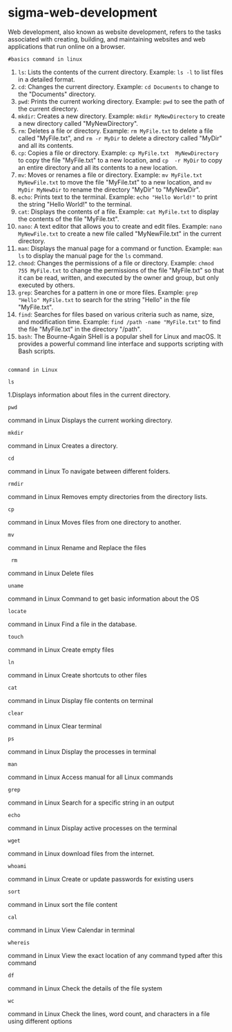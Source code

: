 # sigma-web-development
Web development, also known as website development, refers to the tasks associated with creating, building, and maintaining websites and web applications that run online on a browser.
```
#basics command in linux
```
1. `ls`: Lists the contents of the current directory. Example: `ls -l` to 
list files in a detailed format.
2. `cd`: Changes the current directory. Example: `cd Documents` to change 
to the "Documents" directory.
3. `pwd`: Prints the current working directory. Example: `pwd` to see the 
path of the current directory.
4. `mkdir`: Creates a new directory. Example: `mkdir MyNewDirectory` to 
create a new directory called "MyNewDirectory".
5. `rm`: Deletes a file or directory. Example: `rm MyFile.txt` to delete a
file called "MyFile.txt", and `rm -r MyDir` to delete a directory called 
"MyDir" and all its contents.
6. `cp`: Copies a file or directory. Example: `cp MyFile.txt 
MyNewDirectory` to copy the file "MyFile.txt" to a new location, and `cp 
-r MyDir` to copy an entire directory and all its contents to a new 
location.
7. `mv`: Moves or renames a file or directory. Example: `mv MyFile.txt 
MyNewFile.txt` to move the file "MyFile.txt" to a new location, and `mv 
MyDir MyNewDir` to rename the directory "MyDir" to "MyNewDir".
8. `echo`: Prints text to the terminal. Example: `echo "Hello World!"` to 
print the string "Hello World!" to the terminal.
9. `cat`: Displays the contents of a file. Example: `cat MyFile.txt` to 
display the contents of the file "MyFile.txt".
10. `nano`: A text editor that allows you to create and edit files. 
Example: `nano MyNewFile.txt` to create a new file called "MyNewFile.txt" 
in the current directory.
11. `man`: Displays the manual page for a command or function. Example: 
`man ls` to display the manual page for the `ls` command.
12. `chmod`: Changes the permissions of a file or directory. Example: 
`chmod 755 MyFile.txt` to change the permissions of the file "MyFile.txt" 
so that it can be read, written, and executed by the owner and group, but 
only executed by others.
13. `grep`: Searches for a pattern in one or more files. Example: `grep 
"Hello" MyFile.txt` to search for the string "Hello" in the file 
"MyFile.txt".
14. `find`: Searches for files based on various criteria such as name, 
size, and modification time. Example: `find /path -name "MyFile.txt"` to 
find the file "MyFile.txt" in the directory "/path".
15. `bash`: The Bourne-Again SHell is a popular shell for Linux and macOS.
It provides a powerful command line interface and supports scripting with 
Bash scripts.
  
 ``` 

command in Linux

 ```
 ```
ls
```
1.Displays information about files in the current directory.

```
pwd 
```
command in Linux
Displays the current working directory.
 ```
 mkdir
 ``` 
 command in Linux
Creates a directory.
 ```
 cd
 ```
  command in Linux
To navigate between different folders.
 ```
 rmdir
 ```
  command in Linux
Removes empty directories from the directory lists.
 ```
 cp
 ```
  command in Linux
Moves files from one directory to another.
 ```
 mv
  ```
  command in Linux
Rename and Replace the files
```
 rm
  ```
  command in Linux
Delete files
 ```
 uname
 ```
  command in Linux
Command to get basic information about the OS
 ```
 locate
 ```
  command in Linux
Find a file in the database.
 ```
 touch
 ```
  command in Linux
Create empty files
 ```
 ln
 ```
  command in Linux
Create shortcuts to other files
 ```
 cat
 ```
  command in Linux
Display file contents on terminal
 ```
 clear
 ```
  command in Linux
Clear terminal 
 ```
 ps
 ``` 
 command in Linux
Display the processes in terminal
```
man
```
 command in Linux
Access manual for all Linux commands
 ```
 grep
 ```
  command in Linux
Search for a specific string in an output
 ```
 echo
  ```
  command in Linux
Display active processes on the terminal
 ```
 wget
 ```
  command in Linux
download files from the internet.
 ```
 whoami
 ``` 
 command in Linux
Create or update passwords for existing users
 ```
 sort
 ```
  command in Linux
sort the file content
 ```
 cal
  ```
   command in Linux
View Calendar in terminal
 ```
 whereis
 ```
  command in Linux
View the exact location of any command typed after this command

```
df
```
 command in Linux
Check the details of the file system

 ```
 wc
 ``` 
command in Linux
Check the lines, word count, and characters in a file using different options